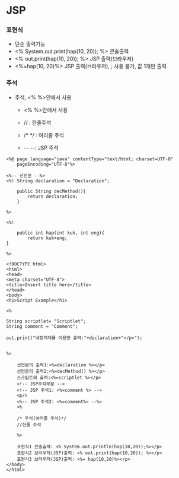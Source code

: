 # JSP

### 표현식

-  단순 출력기능
  - <% System.out.print(hap(10, 20)); %> 콘솔출력 
  - <% out.print(hap(10, 20)); %> JSP 출력(브라우저)
  - <%=hap(10, 20)%> JSP 출력(브라우저), ; 사용 불가, 값 1개만 출력



### 주석

- 주석, <% %>안에서 사용

  - <% %>안에서 사용

  - // : 한줄주석
  - /* */ : 여러줄 주석
  - -- --: JSP 주석

```
<%@ page language="java" contentType="text/html; charset=UTF-8"
    pageEncoding="UTF-8"%>

<%-- 선언문 --%>
<%! String declaration = "Declaration";

	public String decMethod(){
		return declaration;
	}

%>

<%!

	public int hap(int kuk, int eng){
		return kuk+eng;
}

%>

<!DOCTYPE html>
<html>
<head>
<meta charset="UTF-8">
<title>Insert title here</title>
</head>
<body>
<h1>Script Example</h1>

<%

String scriptlet= "Scriptlet";
String comment = "Comment";

out.print("내장객체를 이용한 출력:"+declaration+"</p>");


%>

	선언문의 출력1:<%=declaration %></p>
	선언문의 출력2:<%=decMethod() %></p>
	스크립트의 출력:<%=scriptlet %></p>
	<!-- JSP주석부분 -->
	<!-- JSP 주석1: <%=comment %> -->
	<p/>
	<%-- JSP 주석2: <%=comment%> --%>
	<%
	
	/* 주석(여러줄 주석)*/
	//한줄 주석
	
	%>

	표현식1 콘솔출력: <% System.out.println(hap(10,20));%></p>
	표현식2 브라우저(JSP)출력: <% out.print(hap(10,20)); %></p>
	표현식3 브라우저(JSP)출력: <%= hap(10,20)%></p>
</body>
</html>
```